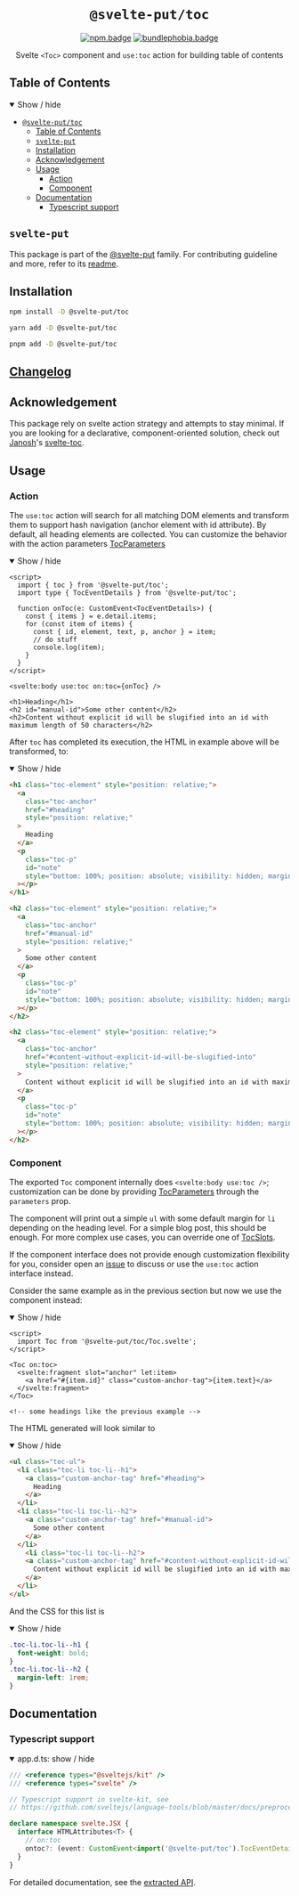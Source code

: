 <div align="center">

# `@svelte-put/toc`

[![npm.badge]][npm] [![bundlephobia.badge]][bundlephobia]

Svelte `<Toc>` component and `use:toc` action for building table of contents

</div>

## Table of Contents

<details open>
  <summary>Show / hide</summary>

- [`@svelte-put/toc`](#svelte-puttoc)
  - [Table of Contents](#table-of-contents)
  - [`svelte-put`](#svelte-put)
  - [Installation](#installation)
  - [Acknowledgement](#acknowledgement)
  - [Usage](#usage)
    - [Action](#action)
    - [Component](#component)
  - [Documentation](#documentation)
    - [Typescript support](#typescript-support)

</details>

## `svelte-put`

This package is part of the [@svelte-put][github.monorepo] family. For contributing guideline and more, refer to its [readme][github.monorepo].

## Installation

```bash
npm install -D @svelte-put/toc
```

```bash
yarn add -D @svelte-put/toc
```

```bash
pnpm add -D @svelte-put/toc
```

## [Changelog][github.changelog]

## Acknowledgement

This package rely on svelte action strategy and attempts to stay minimal. If you are looking for a declarative, component-oriented solution, check out [Janosh][janosh]'s [svelte-toc].

## Usage

### Action

The `use:toc` action will search for all matching DOM elements and
transform them to support hash navigation (anchor element with id attribute).
By default, all heading elements are collected. You can customize the behavior
with the action parameters [TocParameters][github.api.TocParameters]

<details open>
  <summary>Show / hide</summary>

```svelte
<script>
  import { toc } from '@svelte-put/toc';
  import type { TocEventDetails } from '@svelte-put/toc';

  function onToc(e: CustomEvent<TocEventDetails>) {
    const { items } = e.detail.items;
    for (const item of items) {
      const { id, element, text, p, anchor } = item;
      // do stuff
      console.log(item);
    }
  }
</script>

<svelte:body use:toc on:toc={onToc} />

<h1>Heading</h1>
<h2 id="manual-id">Some other content</h2>
<h2>Content without explicit id will be slugified into an id with maximum length of 50 characters</h2>

```

</details>

After `toc` has completed its execution, the HTML in example above will be transformed, to:

<details open>
  <summary>Show / hide</summary>

```html
<h1 class="toc-element" style="position: relative;">
  <a
    class="toc-anchor"
    href="#heading"
    style="position: relative;"
  >
    Heading
  </a>
  <p
    class="toc-p"
    id="note"
    style="bottom: 100%; position: absolute; visibility: hidden; margin-top: -96px; height: 96px;"
  ></p>
</h1>

<h2 class="toc-element" style="position: relative;">
  <a
    class="toc-anchor"
    href="#manual-id"
    style="position: relative;"
  >
    Some other content
  </a>
  <p
    class="toc-p"
    id="note"
    style="bottom: 100%; position: absolute; visibility: hidden; margin-top: -96px; height: 96px;"
  ></p>
</h2>

<h2 class="toc-element" style="position: relative;">
  <a
    class="toc-anchor"
    href="#content-without-explicit-id-will-be-slugified-into"
    style="position: relative;"
  >
    Content without explicit id will be slugified into an id with maximum length of 50 characters
  </a>
  <p
    class="toc-p"
    id="note"
    style="bottom: 100%; position: absolute; visibility: hidden; margin-top: -96px; height: 96px;"
  ></p>
</h2>
```

</details>

### Component

The exported `Toc` component internally does `<svelte:body use:toc />`; customization can be done by
providing [TocParameters][github.api.TocParameters] through the `parameters` prop.

The component will print out a simple `ul` with some default margin for `li` depending on the heading level. For a simple blog post, this should be enough. For more complex use cases, you can override one of [TocSlots][github.api.TocSlots].

If the component interface does not provide enough customization flexibility for you, consider open an [issue][github.issues] to discuss or use the `use:toc` action interface instead.

Consider the same example as in the previous section but now we use the component instead:

<details open>
  <summary>Show / hide</summary>

```svelte
<script>
  import Toc from '@svelte-put/toc/Toc.svelte';
</script>

<Toc on:toc>
  <svelte:fragment slot="anchor" let:item>
    <a href="#{item.id}" class="custom-anchor-tag">{item.text}</a>
  </svelte:fragment>
</Toc>

<!-- some headings like the previous example -->
```

</details>

The HTML generated will look similar to

<details open>
  <summary>Show / hide</summary>

```html
<ul class="toc-ul">
  <li class="toc-li toc-li--h1">
    <a class="custom-anchor-tag" href="#heading">
      Heading
    </a>
  </li>
  <li class="toc-li toc-li--h2">
    <a class="custom-anchor-tag" href="#manual-id">
      Some other content
    </a>
  </li>
    <li class="toc-li toc-li--h2">
    <a class="custom-anchor-tag" href="#content-without-explicit-id-will-be-slugified-into">
      Content without explicit id will be slugified into an id with maximum length of 50 characters
    </a>
  </li>
</ul>
```

And the CSS for this list is


<details open>
  <summary>Show / hide</summary>

```css
.toc-li.toc-li--h1 {
  font-weight: bold;
}
.toc-li.toc-li--h2 {
  margin-left: 1rem;
}
```

</details>


</details>

## Documentation

### Typescript support

<details open>
  <summary> app.d.ts: show / hide </summary>

```typescript
/// <reference types="@sveltejs/kit" />
/// <reference types="svelte" />

// Typescript support in svelte-kit, see
// https://github.com/sveltejs/language-tools/blob/master/docs/preprocessors/typescript.md#im-using-an-attributeevent-on-a-dom-element-and-it-throws-a-type-error

declare namespace svelte.JSX {
  interface HTMLAttributes<T> {
    // on:toc
    ontoc?: (event: CustomEvent<import('@svelte-put/toc').TocEventDetails>) => void;
  }
}
```

</details>

For detailed documentation, see the [extracted API][github.api].

<!-- github specifics -->
[github.monorepo]: https://github.com/vnphanquang/svelte-put
[github.changelog]: https://github.com/vnphanquang/svelte-put/blob/main/packages/actions/toc/CHANGELOG.md
[github.issues]: https://github.com/vnphanquang/svelte-put/issues?q=
[github.api]: https://github.com/vnphanquang/svelte-put/blob/main/packages/actions/toc/api/docs/index.md
[github.api.TocProps]: https://github.com/vnphanquang/svelte-put/blob/main/packages/actions/toc/api/docs/toc.tocprops.md
[github.api.TocSlots]: https://github.com/vnphanquang/svelte-put/blob/main/packages/actions/toc/api/docs/toc.tocslots.md
[github.api.TocParameters]: https://github.com/vnphanquang/svelte-put/blob/main/packages/actions/toc/api/docs/toc.tocparameters.md

<!-- heading badge -->
[npm.badge]: https://img.shields.io/npm/v/@svelte-put/toc
[npm]: https://www.npmjs.com/package/@svelte-put/toc
[bundlephobia.badge]: https://img.shields.io/bundlephobia/minzip/@svelte-put/toc?label=minzipped
[bundlephobia]: https://bundlephobia.com/package/@svelte-put/toc

<!-- external resources -->
[svelte-toc]: https://github.com/janosh/svelte-toc
[janosh]: https://github.com/janosh
